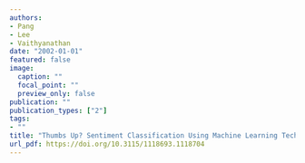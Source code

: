 ```yaml
---
authors:
- Pang
- Lee
- Vaithyanathan
date: "2002-01-01"
featured: false
image:
  caption: ""
  focal_point: ""
  preview_only: false
publication: ""
publication_types: ["2"]
tags:
- ""
title: "Thumbs Up? Sentiment Classification Using Machine Learning Techniques"
url_pdf: https://doi.org/10.3115/1118693.1118704
---
```

